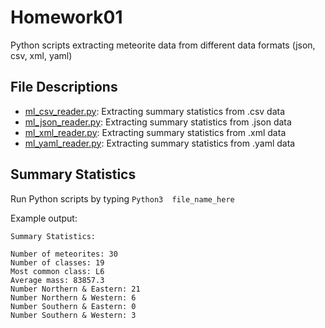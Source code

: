 # Homework01
Python scripts extracting meteorite data from different data formats (json, csv, xml, yaml)

## File Descriptions
- [ml_csv_reader.py](ml_csv_reader.py): Extracting summary statistics from .csv data
- [ml_json_reader.py](ml_json_reader.py): Extracting summary statistics from .json data
- [ml_xml_reader.py](ml_xml_reader.py): Extracting summary statistics from .xml data
- [ml_yaml_reader.py](ml_yaml_reader.py): Extracting summary statistics from .yaml data

## Summary Statistics
Run Python scripts by typing `Python3  file_name_here`

Example output:

~~~
Summary Statistics:

Number of meteorites: 30
Number of classes: 19
Most common class: L6
Average mass: 83857.3
Number Northern & Eastern: 21
Number Northern & Western: 6
Number Southern & Eastern: 0
Number Southern & Western: 3
~~~
